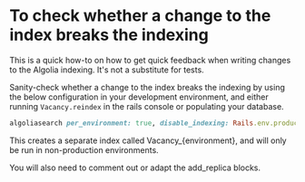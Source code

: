 # To check whether a change to the index breaks the indexing

This is a quick how-to on how to get quick feedback when writing changes to the Algolia indexing. It's not a substitute for tests.

Sanity-check whether a change to the index breaks the indexing by using the below configuration in your development environment, and either running `Vacancy.reindex` in the rails console or populating your database.

```ruby
algoliasearch per_environment: true, disable_indexing: Rails.env.production? do
```

This creates a separate index called Vacancy_{environment}, and will only
be run in non-production environments.

You will also need to comment out or adapt the add_replica blocks.
